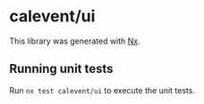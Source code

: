 # calevent/ui

This library was generated with [Nx](https://nx.dev).

## Running unit tests

Run `nx test calevent/ui` to execute the unit tests.
